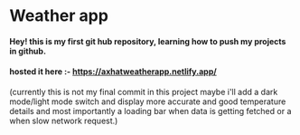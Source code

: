 # Weather app

#### Hey! this is my first git hub repository, learning how to push my projects in github.

#### hosted it here :- https://axhatweatherapp.netlify.app/

(currently this is not my final commit in this project maybe i'll add a dark mode/light mode switch and display more accurate and good temperature details and most importantly a loading bar when data is getting fetched or a when slow network request.)



